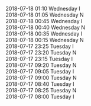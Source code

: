 2018-07-18 01:10 Wednesday  I  
2018-07-18 01:05 Wednesday  N  
2018-07-18 00:45 Wednesday  I  
2018-07-18 00:40 Wednesday  N  
2018-07-18 00:35 Wednesday  I  
2018-07-18 00:15 Wednesday  N  
2018-07-17 23:25 Tuesday  I  
2018-07-17 23:20 Tuesday  N  
2018-07-17 23:15 Tuesday  I  
2018-07-17 09:20 Tuesday  N  
2018-07-17 09:05 Tuesday  I  
2018-07-17 09:00 Tuesday  N  
2018-07-17 08:40 Tuesday  I  
2018-07-17 08:25 Tuesday  N  
2018-07-17 08:00 Tuesday  I  
